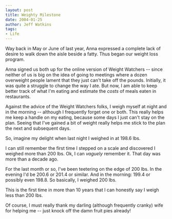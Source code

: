 ```yaml
---
layout: post
title: Weighty Milestone
date: 2004-01-25
author: Jeff Watkins
tags:
- Life
---
```


<p>Way back in May or June of last year, Anna expressed a complete lack
of desire to walk down the aisle beside a fatty. Thus began our weight
loss program.</p>
<p>Anna signed us both up for the online version of Weight Watchers
-- since neither of us is big on the idea of going to meetings
where a dozen overweight people lament that they just can't take off
the pounds. Initially, it was quite a struggle to change the way I ate.
But now, I am able to keep better track of what I'm eating and estimate
the <i>costs</i> of meals eaten in restaurants.</p>
<p>Against the advice of the Weight Watchers folks, I weigh myself at
night and in the morning -- although I frequently forget one or
both. This really helps me keep a handle on my eating, because some
days I just can't stay on the plan. Seeing that I've gained a bit of
weight really helps me stick to the plan the next and subsequent
days.</p>
<p>So, imagine my delight when last night I weighed in at 198.6 lbs.</p>
<p>I can still remember the first time I stepped on a scale and
discovered I weighed more than 200 lbs. Ok, I can <i>vaguely</i>
remember it. That day was more than a decade ago.</p>
<p>For the last month or so, I've been teetering on the edge of 200
lbs. In the evening I'd be 200.6 or 201.4 or similar. And in the
morning: 199.4 or possibly even 198.8. So basically, I weighed 200
lbs.</p>
<p>This is the first time in more than 10 years that I can honestly say
I weigh less than 200 lbs.</p>
<p>Of course, I must really thank my darling (although frequently
cranky) wife for helping me -- just knock off the damn fruit pies
already!</p>